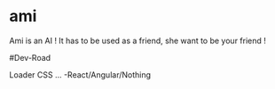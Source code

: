 # ami
Ami is an AI ! It has to be used as a friend, she want to be your friend !

#Dev-Road

Loader CSS
...
-React/Angular/Nothing
